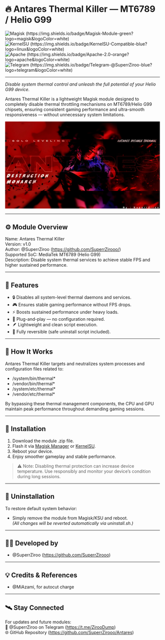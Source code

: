 # 🔥 Antares Thermal Killer — MT6789 / Helio G99

![Magisk (https://img.shields.io/badge/Magisk-Module-green?logo=magisk&logoColor=white)](https://topjohnwu.github.io/Magisk/)
![KernelSU (https://img.shields.io/badge/KernelSU-Compatible-blue?logo=linux&logoColor=white)](https://kernelsu.org/)
![Apache (https://img.shields.io/badge/Apache-2.0-orange?logo=apache&logoColor=white)](https://www.apache.org/)
![Telegram (https://img.shields.io/badge/Telegram-@SuperrZiroo-blue?logo=telegram&logoColor=white)](https://t.me/SuperrZiroo)

---

*Disable system thermal control and unleash the full potential of your Helio G99 device.*

Antares Thermal Killer is a lightweight Magisk module designed to completely disable thermal throttling mechanisms on MT6789/Helio G99 chipsets, ensuring consistent gaming performance and ultra-smooth responsiveness — without unnecessary system limitations.

![Antares Banner](AntaresBanner.png)

---

## ⚙️ Module Overview

Name: Antares Thermal Killer  
Version: v1.0  
Author: @SuperrZiroo (https://github.com/SuperrZirooo/)  
Supported SoC: MediaTek MT6789 (Helio G99)  
Description: Disable system thermal services to achieve stable FPS and higher sustained performance.

---

## 🚀 Features

- 🔒 Disables all system-level thermal daemons and services.  
- 🎮 Ensures stable gaming performance without FPS drops.  
- ⚡ Boosts sustained performance under heavy loads.  
- 🧩 Plug-and-play — no configuration required.  
- 🪶 Lightweight and clean script execution.  
- 🔁 Fully reversible (safe uninstall script included).

---

## 🧠 How It Works

Antares Thermal Killer targets and neutralizes system processes and configuration files related to:
- /system/bin/thermal*
- /vendor/bin/thermal*
- /system/etc/thermal*
- /vendor/etc/thermal*

By bypassing these thermal management components, the CPU and GPU maintain peak performance throughout demanding gaming sessions.

---

## 🧩 Installation

1. Download the module .zip file.  
2. Flash it via [Magisk Manager](https://topjohnwu.github.io/Magisk/) or [KernelSU](https://kernelsu.org/).  
3. Reboot your device.  
4. Enjoy smoother gameplay and stable performance.

> ⚠️ Note: Disabling thermal protection can increase device temperature. Use responsibly and monitor your device’s condition during long sessions.

---

## 🧼 Uninstallation

To restore default system behavior:
- Simply remove the module from Magisk/KSU and reboot.  
  *(All changes will be reverted automatically via uninstall.sh.)*

---

## 👨‍💻 Developed by

- @SuperrZiroo (https://github.com/SuperrZirooo)

---

## 💡 Credits & References

- @MiAzami, for autocut charge 

---

## 🛰️ Stay Connected

For updates and future modules:  
📢 @SuperrZiroo on Telegram (https://t.me/ZirooDump)  
🌐 GitHub Repository (https://github.com/SuperrZirooo/Antares)

